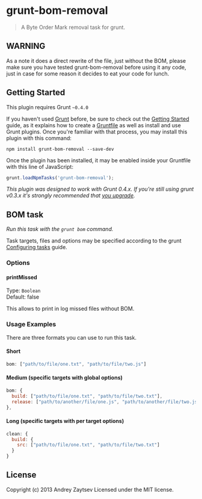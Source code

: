 # grunt-bom-removal

> A Byte Order Mark removal task for grunt.

## WARNING
As a note it does a direct rewrite of the file, just without the BOM, please make sure you have tested grunt-bom-removal before using it any code, just in case for some reason it decides to eat your code for lunch.

## Getting Started
This plugin requires Grunt `~0.4.0`

If you haven't used [Grunt](http://gruntjs.com/) before, be sure to check out the [Getting Started](http://gruntjs.com/getting-started) guide, as it explains how to create a [Gruntfile](http://gruntjs.com/sample-gruntfile) as well as install and use Grunt plugins. Once you're familiar with that process, you may install this plugin with this command:

```shell
npm install grunt-bom-removal --save-dev
```

Once the plugin has been installed, it may be enabled inside your Gruntfile with this line of JavaScript:

```js
grunt.loadNpmTasks('grunt-bom-removal');
```

*This plugin was designed to work with Grunt 0.4.x. If you're still using grunt v0.3.x it's strongly recommended that [you upgrade](http://gruntjs.com/upgrading-from-0.3-to-0.4).*

## BOM task
_Run this task with the `grunt bom` command._

Task targets, files and options may be specified according to the grunt [Configuring tasks](http://gruntjs.com/configuring-tasks) guide.

### Options

#### printMissed
Type: `Boolean`  
Default: false

This allows to print in log missed files without BOM.

### Usage Examples

There are three formats you can use to run this task.

#### Short

```js
bom: ["path/to/file/one.txt", "path/to/file/two.js"]
```

#### Medium (specific targets with global options)

```js
bom: {
  build: ["path/to/file/one.txt", "path/to/file/two.txt"],
  release: ["path/to/another/file/one.js", "path/to/another/file/two.js"]
},
```

#### Long (specific targets with per target options)

```js
clean: {
  build: {
    src: ["path/to/file/one.txt", "path/to/file/two.txt"]
  }
}
```

## License
Copyright (c) 2013 Andrey Zaytsev
Licensed under the MIT license.
